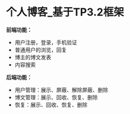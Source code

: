 # 个人博客_基于TP3.2框架

**前端功能：**

+ 用户注册，登录，手机验证
+ 普通用户的浏览，回复
+ 博主的博文发表
+ 内容搜索

**后端功能：**

+ 用户管理：展示、屏蔽、解除屏蔽、删除
+ 博文管理：展示、回收、恢复、删除
+ 恢复：展示、回收、恢复、删除
